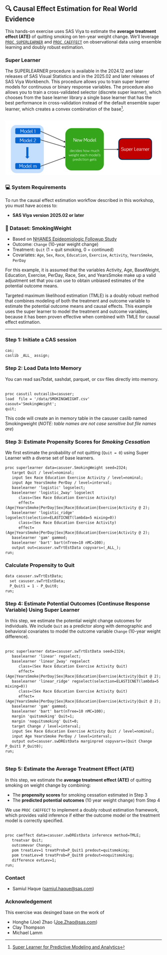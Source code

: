 ## 🔍 Causal Effect Estimation for Real World Evidence

This hands-on exercise uses SAS Viya to estimate the **average treatment effect (ATE)** of quitting smoking on ten-year weight change. We’ll leverage [`PROC SUPERLEARNER`](https://go.documentation.sas.com/doc/en/pgmsascdc/v_063/casstat/casstat_superlearner_overview.htm) and [`PROC CAEFFECT`](https://go.documentation.sas.com/doc/hi/pgmsascdc/v_063/casstat/casstat_caeffect_syntax01.htm) on observational data using ensemble learning and doubly robust estimation.


### Super Learner
The SUPERLEARNER procedure is available in the 2024.12 and later releases of SAS Visual Statistics and in the 2025.02 and later releases of SAS Viya Workbench. This procedure allows you to train super learner models for continuous or binary response variables. The procedure also allows you to train a cross-validated selector (discrete super learner), which chooses from the base learner library a single base learner that has the best performance in cross-validation instead of the default ensemble super learner, which creates a convex combination of the base[^1].

[^1]: [Super Learner for Predictive Modeling and Analytics](https://pharmasug.org/proceedings/2025/SA/PharmaSUG-2025-SA-171.pdf)  

![image](superlearner.png "Super Learner")
---

### 💻 System Requirements

To run the causal effect estimation workflow described in this workshop, you must have access to:

- **SAS Viya version 2025.02 or later**



### 📁 Dataset: SmokingWeight

- Based on [NHANES Epideomiologic Followup Study](https://wwwn.cdc.gov/nchs/nhanes/nhefs/default.aspx)
- Outcome: `Change` (10-year weight change)
- Treatment: `Quit` (1 = quit smoking, 0 = continued)
- Covariates: `Age`, `Sex`, `Race`, `Education`, `Exercise`, `Activity`, `YearsSmoke`, `PerDay`

 For this example, it is assumed that the variables Activity, Age, BaseWeight, Education, Exercise, PerDay, Race, Sex, and YearsSmoke make up a valid adjustment set that you can use to obtain unbiased estimates of the potential outcome means.


Targeted maximum likelihood estimation (TMLE) is a doubly robust method that combines modeling of both the treatment and outcome variable to estimate the potential outcome means and causal effects. This example uses the super learner to model the treatment and outcome variables, because it has been proven effective when combined with TMLE for causal effect estimation.

---
### Step 1: Initiate a CAS session
```sas
cas;
caslib _ALL_ assign;
```

### Step 2: Load Data Into Memory

You can read sas7bdat, sashdat, parquet, or csv files directly into memory.

```sas

proc casutil outcaslib=casuser;
load  file = '/data/SMOKINGWEIGHT.csv'
casout='SmokingWeight';
quit;
```
This code will create an in memory table in the casuser caslib named Smokingweight (*NOTE: table names are not case sensitive but file names are*)

###  Step 3: Estimate Propensity Scores for *Smoking Cessation* 

We first estimate the probability of not quitting (`Quit = 0`) using Super Learner with a diverse set of base learners.

```sas
proc superlearner data=casuser.SmokingWeight seed=2324;
   target Quit / level=nominal;
   input Sex Race Education Exercise Activity / level=nominal;
   input Age YearsSmoke PerDay / level=interval;
   baselearner 'logistic' logselect;
   baselearner 'logistic_2way' logselect
      class=(Sex Race Education Exercise Activity)
      effect=(Age|YearsSmoke|PerDay|Sex|Race|Education|Exercise|Activity @ 2);
   baselearner 'logistic_ridge' logselect(selection=ELASTICNET(lambda=5 mixing=0))
      class=(Sex Race Education Exercise Activity)
      effect=(Age|YearsSmoke|PerDay|Sex|Race|Education|Exercise|Activity @ 2);
   baselearner 'gam' gammod;
   baselearner 'bart' bart(nTree=10 nMC=100);
   output out=casuser.swTrtEstData copyvars=(_ALL_);
run;
```



### Calculate Propensity to Quit
```sas
data casuser.swTrtEstData;
  set casuser.swTrtEstData;
  P_Quit1 = 1 - P_Quit0;
run;
```
###  Step 4: Estimate Potential Outcomes (Continuse Response Variable) Using Super Learner

In this step, we estimate the potential weight change outcomes for individuals.
We include `Quit` as a predictor along with demographic and behavioral covariates to model the outcome variable `Change` (10-year weight difference).

```sas

proc superlearner data=casuser.swTrtEstData seed=2324;
   baselearner 'linear' regselect;
   baselearner 'linear_2way' regselect
      class=(Sex Race Education Exercise Activity Quit)
      effect=(Age|YearsSmoke|PerDay|Sex|Race|Education|Exercise|Activity|Quit @ 2);
   baselearner 'linear_ridge' regselect(selection=ELASTICNET(lambda=5 mixing=0))
      class=(Sex Race Education Exercise Activity Quit)
      effect=(Age|YearsSmoke|PerDay|Sex|Race|Education|Exercise|Activity|Quit @ 2);
   baselearner 'gam' gammod;
   baselearner 'bart' bart(nTree=10 nMC=100);
   margin 'quitsmoking' Quit=1;
   margin 'noquitsmoking' Quit=0;
   target Change / level=interval;
   input Sex Race Education Exercise Activity Quit / level=nominal;
   input Age YearsSmoke PerDay / level=interval;
   output out=casuser.swDREstData marginpred copyvars=(Quit Change P_Quit1 P_Quit0);
run;


```

###  Step 5: Estimate the Average Treatment Effect (ATE)

In this step, we estimate the **average treatment effect (ATE)** of quitting smoking on weight change by combining:

- The **propensity scores** for smoking cessation estimated in Step 3
- The **predicted potential outcomes** (10 year weight change) from Step 4

We use `PROC CAEFFECT` to implement a doubly robust estimation framework, which provides valid inference if either the outcome model or the treatment model is correctly specified.

```sas

proc caeffect data=casuser.swDREstData inference method=TMLE;
   treatvar Quit;
   outcomevar Change;
   pom treatLev=1 treatProb=P_Quit1 predout=quitsmoking;
   pom treatLev=0 treatProb=P_Quit0 predout=noquitsmoking;
   difference evtLev=1;
run;
```
### Contact
- Samiul Haque (samiul.haque@sas.com)
### Acknowledgement
This exercise was desinged base on the work of 
- Honghe (Joe) Zhao (Joe.Zhao@sas.com)
- Clay Thompson
- Michael Lamm
